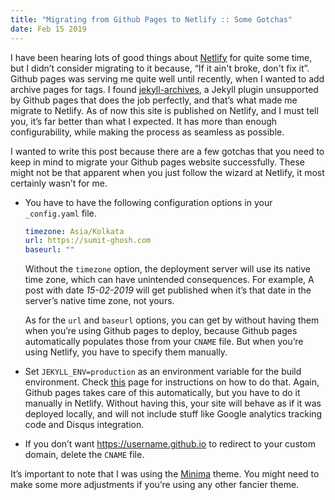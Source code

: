 ```yaml
---
title: "Migrating from Github Pages to Netlify :: Some Gotchas"
date: Feb 15 2019
---
```


I have been hearing lots of good things about [Netlify](https://www.netlify.com/) for quite some time, but I didn’t consider migrating to it because, “If it ain't broke, don't fix it”. Github pages was serving me quite well until recently, when I wanted to add archive pages for tags. I found [jekyll-archives](https://jekyll.github.io/jekyll-archives/), a Jekyll plugin unsupported by Github pages that does the job perfectly, and that’s what made me migrate to Netlify. As of now this site is published on Netlify, and I must tell you, it’s far better than what I expected. It has more than enough configurability, while making the process as seamless as possible.

I wanted to write this post because there are a few gotchas that you need to keep in mind to migrate your Github pages website successfully. These might not be that apparent when you just follow the wizard at Netlify, it most certainly wasn’t for me.

- You have to have the following configuration options in your `_config.yaml` file.

  ```yaml
  timezone: Asia/Kolkata
  url: https://sumit-ghosh.com
  baseurl: ""
  ```

  Without the `timezone` option, the deployment server will use its native time zone, which can have unintended consequences. For example, A post with date _15-02-2019_ will get published when it’s that date in the server’s native time zone, not yours.

  As for the `url` and `baseurl` options, you can get by without having them when you’re using Github pages to deploy, because Github pages automatically populates those from your `CNAME` file. But when you’re using Netlify, you have to specify them manually.

- Set `JEKYLL_ENV=production` as an environment variable for the build environment. Check [this](https://www.netlify.com/docs/continuous-deployment/#build-environment-variables) page for instructions on how to do that. Again, Github pages takes care of this automatically, but you have to do it manually in Netlify. Without having this, your site will behave as if it was deployed locally, and will not include stuff like Google analytics tracking code and Disqus integration.

- If you don’t want https://username.github.io to redirect to your custom domain, delete the `CNAME` file.

It’s important to note that I was using the [Minima](https://github.com/jekyll/minima) theme. You might need to make some more adjustments if you’re using any other fancier theme.
